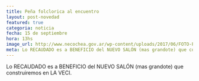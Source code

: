 ```yaml
---
title: Peña folclorica al encuentro
layout: post-novedad
featured: true
categoria: noticia
fecha: 15 de septiembre
hora: 13hs
image_url: http://www.necochea.gov.ar/wp-content/uploads/2017/06/FOTO-Pe%C3%B1a-1021x580.jpg
meta: Lo RECAUDADO es a BENEFICIO del NUEVO SALÓN (mas grandote) que construiremos en LA VECI.
---
```


Lo RECAUDADO es a BENEFICIO del NUEVO SALÓN (mas grandote) que construiremos en LA VECI.